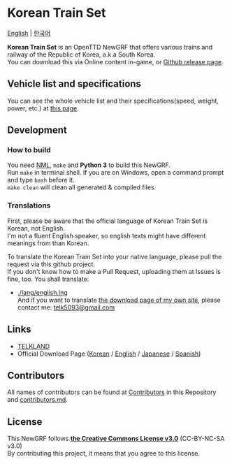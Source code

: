 # Korean Train Set
[English](./README.md) | [한국어](./README.ko.md)

**Korean Train Set** is an OpenTTD NewGRF that offers various trains and railway of the Republic of Korea, a.k.a South Korea.   
You can download this via Online content in-game, or [Github release page](https://github.com/KoreanGRF/KoreanTrainSet/releases).

## Vehicle list and specifications
You can see the whole vehicle list and their specifications(speed, weight, power, etc.) at [this page](../docs/download_page/english.md).

## Development
### How to build
You need [NML](https://github.com/OpenTTD/nml), `make` and **Python 3** to build this NewGRF.  
Run `make` in terminal shell. If you are on Windows, open a command prompt and type `bash` before it.  
`make clean` will clean all generated & compiled files.

### Translations
First, please be aware that the official language of Korean Train Set is Korean, not English.  
I'm not a fluent English speaker, so english texts might have different meanings from than Korean.

To translate the Korean Train Set into your native language, please pull the request via this github project.  
If you don't know how to make a Pull Request, uploading them at Issues is fine, too.
You shall translate:
- [./lang/english.lng](../lang/english.lng)  
And if you want to translate [the download page of my own site](https://telk.kr/ottd/newgrf/ko_train_set?lang=en), please contact me: telk5093@gmail.com

## Links
- [TELKLAND](http://telk.kr)
- Official Download Page ([Korean](https://telk.kr/ottd/newgrf/ko_train_set/?lang=kr) / [English](https://telk.kr/ottd/newgrf/ko_train_set/?lang=en) / [Japanese](https://telk.kr/ottd/newgrf/ko_train_set/?lang=jp) / [Spanish](https://telk.kr/ottd/newgrf/ko_train_set/?lang=es))

## Contributors
All names of contributors can be found at [Contributors](https://github.com/KoreanGRF/KoreanTrainSet/graphs/contributors) in this Repository and [contributors.md](../docs/contributors.md).

## License
This NewGRF follows **[the Creative Commons License v3.0](https://creativecommons.org/licenses/by-nc-sa/3.0/)** (CC-BY-NC-SA v3.0)  
By contributing this project, it means that you agree to this license.